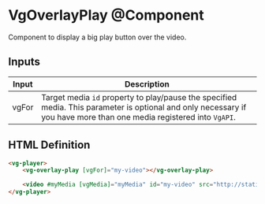 # VgOverlayPlay @Component

Component to display a big play button over the video.

## Inputs

| Input | Description |
|--- |--- |
| vgFor | Target media `id` property to play/pause the specified media. This parameter is optional and only necessary if you have more than one media registered into `VgAPI`. |

## HTML Definition

```html
<vg-player>
    <vg-overlay-play [vgFor]="my-video"></vg-overlay-play>

    <video #myMedia [vgMedia]="myMedia" id="my-video" src="http://static.videogular.com/assets/videos/videogular.mp4" type="video/mp4">
</vg-player>
```
